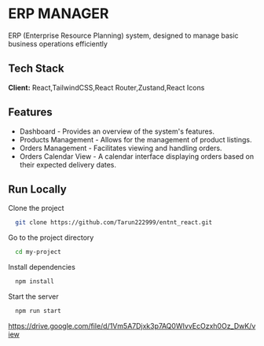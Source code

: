 
# ERP MANAGER

ERP (Enterprise Resource Planning) system, designed to manage basic business operations efficiently


## Tech Stack

**Client:** React,TailwindCSS,React Router,Zustand,React Icons



## Features

- Dashboard - Provides an overview of the system's features.
- Products Management - Allows for the management of product listings.
- Orders Management - Facilitates viewing and handling orders.
- Orders Calendar View - A calendar interface displaying orders based on their expected delivery dates.



## Run Locally

Clone the project

```bash
  git clone https://github.com/Tarun222999/entnt_react.git
```

Go to the project directory

```bash
  cd my-project
```

Install dependencies

```bash
  npm install
```

Start the server

```bash
  npm run start
```

https://drive.google.com/file/d/1Vm5A7Djxk3p7AQ0WIvvEcOzxh0Oz_DwK/view